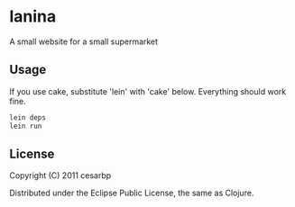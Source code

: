 # lanina

A small website for a small supermarket

## Usage

If you use cake, substitute 'lein' with 'cake' below. Everything should work fine.

```bash
lein deps
lein run
```

## License

Copyright (C) 2011 cesarbp

Distributed under the Eclipse Public License, the same as Clojure.

